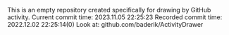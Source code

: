 This is an empty repository created specifically for drawing by GitHub activity.
Current commit time: 2023.11.05 22:25:23
Recorded commit time: 2022.12.02 22:25:14(0)
Look at: github.com/baderik/ActivityDrawer
